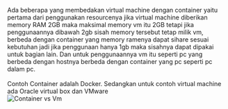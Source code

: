Ada beberapa yang membedakan virtual machine dengan container yaitu pertama dari penggunakan resourcenya jika virtual machine diberikan memory RAM 2GB maka maksimal memory vm itu 2GB
tetapi jika penggunaannya dibawah 2gb sisah memory tersebut tetap milik vm, berbeda dengan container yang memory ramenya dapat sihare sesuai kebutuhan jadi jika penggunaan hanya 1gb maka sisahnya
dapat dipakai untuk bagian lain. Dan untuk penggunaannya vm itu seperti pc yang berbeda dengan hostnya berbeda dengan container yang pc seperti pc dalam pc.
<br><br>
Contoh Container adalah Docker. Sedangkan untuk contoh virtual machine ada Oracle virtual box dan VMware
<br>
![Container vs Vm](https://blog.samsul.web.id/img/docker-vs-vm.png)
